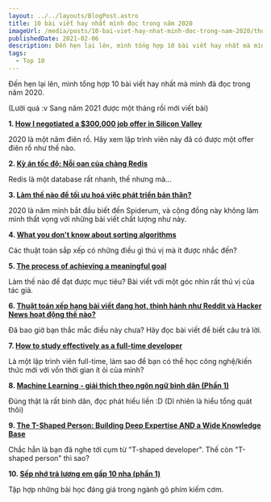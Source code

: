 ```yaml
---
layout: ../../layouts/BlogPost.astro
title: 10 bài viết hay nhất mình đọc trong năm 2020
imageUrl: /media/posts/10-bai-viet-hay-nhat-minh-doc-trong-nam-2020/thumb.png
publishedDate: 2021-02-06
description: Đến hẹn lại lên, mình tổng hợp 10 bài viết hay nhất mà mình đã đọc trong năm 2020.
tags:
  - Top 10
---
```


Đến hẹn lại lên, mình tổng hợp 10 bài viết hay nhất mà mình đã đọc trong năm 2020.

(Lười quá :v Sang năm 2021 được một tháng rồi mới viết bài)

**1. [How I negotiated a $300,000 job offer in Silicon Valley](https://medium.com/@bayareabelletrist/how-i-negotiated-a-software-engineer-offer-in-silicon-valley-f11590f5c656)**

2020 là một năm điên rồ. Hãy xem lập trình viên này đã có được một offer điên rồ như thế nào.

**2. [Kỳ án tốc độ: Nỗi oan của chàng Redis](https://viblo.asia/p/ky-an-toc-do-noi-oan-cua-chang-redis-RQqKLQJzZ7z)**

Redis là một database rất nhanh, thế nhưng mà...

**3. [Làm thế nào để tối ưu hoá việc phát triển bản thân?](http://scarlet.spiderum.com/bai-dang/Lam-the-nao-de-toi-uu-hoa-viec-phat-trien-ban-than-lva)**

2020 là năm mình bắt đầu biết đến Spiderum, và cộng đồng này không làm mình thất vọng với những bài viết chất lượng như này.

**4. [What you don't know about sorting algorithms](https://pmihaylov.com/sorting-algorithms/)**

Các thuật toán sắp xếp có những điều gì thú vị mà ít được nhắc đến?

**5. [The process of achieving a meaningful goal](https://pmihaylov.com/achieving-a-meaningful-goal/)**

Làm thế nào để đạt được mục tiêu? Bài viết với một góc nhìn rất thú vị của tác giả.

**6. [Thuật toán xếp hạng bài viết đang hot, thịnh hành như Reddit và Hacker News hoạt động thế nào?](https://viblo.asia/p/thuat-toan-xep-hang-bai-viet-dang-hot-thinh-hanh-nhu-reddit-va-hacker-news-hoat-dong-the-nao-gAm5y8xXldb)**

Đã bao giờ bạn thắc mắc điều này chưa? Hãy đọc bài viết để biết câu trả lời.

**7. [How to study effectively as a full-time developer](https://dev.to/pmihaylov/how-to-study-effectively-as-a-full-time-developer-emo)**

Là một lập trình viên full-time, làm sao để bạn có thể học công nghệ/kiến thức mới với vốn thời gian ít ỏi của mình?

**8. [Machine Learning - giải thích theo ngôn ngữ bình dân (Phần 1)](https://spiderum.com/bai-dang/Machine-Learning-giai-thich-theo-ngon-ngu-binh-dan-Phan-1-kmx)**

Đúng thật là rất bình dân, đọc phát hiểu liền :D (Dĩ nhiên là hiểu tổng quát thôi)

**9. [The T-Shaped Person: Building Deep Expertise AND a Wide Knowledge Base](https://collegeinfogeek.com/become-t-shaped-person/)**

Chắc hẳn là bạn đã nghe tới cụm từ "T-shaped developer". Thế còn "T-shaped person" thì sao?

**10. [Sếp nhớ trả lương em gấp 10 nha (phần 1)](https://learn2code.dev/posts/10x-engineer-part-1/)**

Tập hợp những bài học đáng giá trong ngành gõ phím kiếm cơm.
